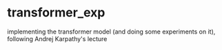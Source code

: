 # transformer_exp
implementing the transformer model (and doing some experiments on it), following Andrej Karpathy's lecture

